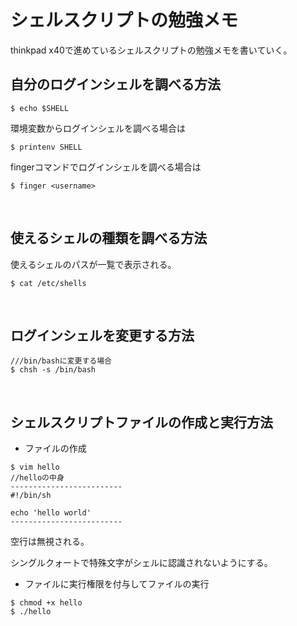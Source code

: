 # シェルスクリプトの勉強メモ

thinkpad x40で進めているシェルスクリプトの勉強メモを書いていく。

## 自分のログインシェルを調べる方法

```
$ echo $SHELL
```

環境変数からログインシェルを調べる場合は

```
$ printenv SHELL
```

fingerコマンドでログインシェルを調べる場合は

```
$ finger <username>
```

<br />

## 使えるシェルの種類を調べる方法

使えるシェルのパスが一覧で表示される。

```
$ cat /etc/shells
```

<br />

## ログインシェルを変更する方法

```
///bin/bashに変更する場合
$ chsh -s /bin/bash
```

<br />

## シェルスクリプトファイルの作成と実行方法

- ファイルの作成

```
$ vim hello
//helloの中身
-------------------------
#!/bin/sh

echo 'hello world'
-------------------------
```

空行は無視される。

シングルクォートで特殊文字がシェルに認識されないようにする。

- ファイルに実行権限を付与してファイルの実行

```
$ chmod +x hello
$ ./hello
```

<br />
